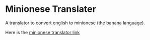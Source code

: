 # Minionese Translater

A translator to convert english to minionese (the banana language).

Here is the [minionese translator link](https://mvganeshkumar-minionese-translator.netlify.app "Minionese translator app")
